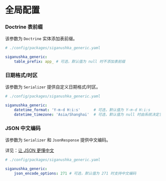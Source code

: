 # 全局配置

### Doctrine 表前缀

该参数为 `Doctrine` 实体添加表前缀。

```yaml
# ./config/packages/siganushka_generic.yaml

siganushka_generic:
    table_prefix: app_ # 可选，默认值为 null 时不添加表前缀
```

### 日期格式/时区

该参数为 `Serializer` 提供自定义日期格式/时区。

```yaml
# ./config/packages/siganushka_generic.yaml

siganushka_generic:
    datetime_format: 'Y-m-d H:i:s'      # 可选，默认值为 Y-m-d H:i:s
    datetime_timezone: 'Asia/Shanghai'  # 可选，默认值为 null 时由系统决定当前时区
```

### JSON 中文编码

该参数为 `Serializer` 和 `JsonResponse` 提供中文编码。

详见：[让 JSON 更懂中文](https://www.laruence.com/2011/10/10/2239.html)

```yaml
# ./config/packages/siganushka_generic.yaml

siganushka_generic:
    json_encode_options: 271 # 可选，默认值为 271 时支持中文编码
```

